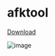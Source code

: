 # afktool

[Download](https://github.com/sebseb7/afktool/releases/download/v0.3.1/afktool.Setup.0.3.1.exe)

![image](https://github.com/sebseb7/afktool/assets/677956/77e55b6c-94d1-436e-8d95-41deb508c828)

